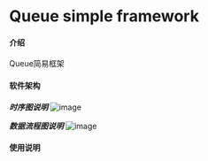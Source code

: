 # Queue simple framework

#### 介绍
Queue简易框架

#### 软件架构
***时序图说明***
![image](https://public-1256939332.cos.ap-guangzhou.myqcloud.com/queue/timing-diagram.png)

***数据流程图说明***
![image](https://public-1256939332.cos.ap-guangzhou.myqcloud.com/queue/data-flow-chart.png)


#### 使用说明

